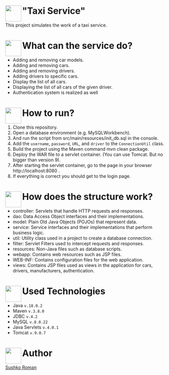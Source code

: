 # "Taxi Service" <img src="https://st2.depositphotos.com/1446370/8455/v/950/depositphotos_84558576-stock-illustration-black-and-yellow-taxi-logo.jpg" align="left" align="Right" height="50" width="50">
This project simulates the work of a taxi service.

# What can the service do? <img src="https://t3.ftcdn.net/jpg/03/41/59/78/360_F_341597890_zmd6lPFbUknozRmWxq1X1SGVkVZWSM1H.jpg" align="left" align="Right" height="50" width="50">
- Adding and removing car models.
- Adding and removing cars.
- Adding and removing drivers.
- Adding drivers to specific cars.
- Display the list of all cars.
- Displaying the list of all cars of the given driver.
- Authentication system is realized as well

# How to run? <img src="https://thumbs.dreamstime.com/b/gear-logo-template-vector-icon-illustration-design-156835720.jpg" align="left" align="Right" height="50" width="50">
1. Clone this repository.
2. Open a database environment (e.g. MySQLWorkbench). 
3. And run the script from src/main/resources/init_db.sql in the console.
4. Add the `username`, `password`, `URL`, and `driver` to the `ConnectionUtil` class.
5. Build the project using the Maven command mvn clean package.
6. Deploy the WAR file to a servlet container. (You can use Tomcat. But no bigger than version 9).
7. After starting the servlet container, go to the page in your browser http://localhost:8080 .
8. If everything is correct you should get to the login page.

# How does the structure work? <img src="https://previews.123rf.com/images/dstarky/dstarky1701/dstarky170101346/69424331-list-icon-or-logo-in-modern-line-style-high-quality-black-outline-pictogram-for-web-site-design-and.jpg" align="left" align="Right" height="50" width="50">
- controller: Servlets that handle HTTP requests and responses.
- dao: Data Access Object interfaces and their implementations.
- model: Plain Old Java Objects (POJOs) that represent data.
- service: Service interfaces and their implementations that perform business logic.
- util: Utility class used in a project to create a database connection.
- filter: Servlet Filters used to intercept requests and responses.
- resources: Non-Java files such as database scripts.
- webapp: Contains web resources such as JSP files.
- WEB-INF: Contains configuration files for the web application.
- views: Contains JSP files used as views in the application for cars, drivers, manufacturers, authentication.

# Used Technologies <img src="https://png.pngtree.com/png-clipart/20210321/original/pngtree-technology-logo-template-png-image_6139771.jpg" align="left" align="Right" height="50" width="50">
* Java `v.18.0.2`
* Maven `v.3.8.0`
* JDBC `v.4.2`
* MySQL `v.8.0.22`
* Java Servlets `v.4.0.1`
* Tomcat `v.9.0.7`

# Author <img src="https://t4.ftcdn.net/jpg/02/86/28/95/360_F_286289596_IqNxr6zuTBcbySXJLp6S3CPZDgo9ksFs.jpg" align="left" align="Right" height="50" width="50">
<a href="https://github.com/PlagueEbola">Sushko Roman</a>
